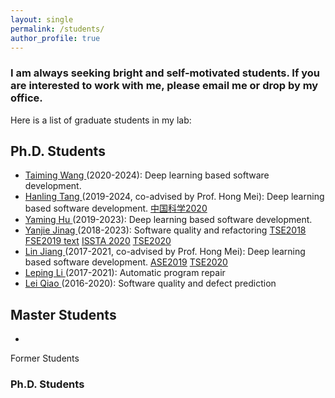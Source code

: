 ```yaml
---
layout: single
permalink: /students/
author_profile: true
---
```

### I am always seeking bright and self-motivated students. If you are interested to work with me, please email me or drop by my office.

Here is a list of graduate students in my lab:

## Ph.D. Students

* [Taiming Wang ](#) (2020-2024): Deep learning based software development.
* [Hanling Tang ](#) (2019-2024, co-advised by Prof. Hong Mei): Deep learning based software development.  <a href="https://rdcu.be/b6ln4 ">中国科学2020</a>
* [Yaming Hu ](#) (2019-2023): Deep learning based software development.
* [Yanjie Jinag ](#) (2018-2023): Software quality and refactoring  <a href="https://ieeexplore.ieee.org/document/8454758">TSE2018</a>  <a href="https://dl.acm.org/doi/abs/10.1145/3338906.3338929">FSE2019 text</a>  <a href="https://dl.acm.org/doi/10.1145/3395363.3397355">ISSTA 2020</a>  <a href="https://ieeexplore.ieee.org/document/9096573">TSE2020</a> 
* [Lin Jiang ](#) (2017-2021, co-advised by Prof. Hong Mei): Deep learning based software development.   <a href="https://ieeexplore.ieee.org/document/8952208">ASE2019</a>   <a href="https://ieeexplore.ieee.org/document/9171589">TSE2020</a> 
* [Leping Li ](#) (2017-2021): Automatic program repair
* [Lei Qiao ](#) (2016-2020): Software quality and defect prediction

## Master Students

* []()

Former Students
### Ph.D. Students


